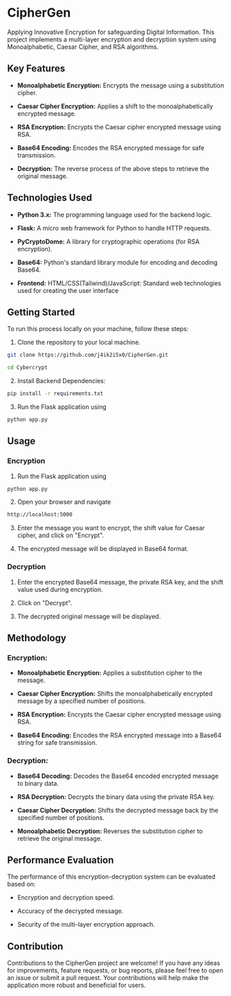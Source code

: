 <h1>CipherGen</h1>
Applying Innovative Encryption for safeguarding Digital Information. This project implements a multi-layer encryption and decryption system using Monoalphabetic, Caesar Cipher, and RSA algorithms. 

<h2>Key Features</h2>

- **Monoalphabetic Encryption:**  Encrypts the message using a substitution cipher.

- **Caesar Cipher Encryption:** Applies a shift to the monoalphabetically encrypted message.

- **RSA Encryption:** Encrypts the Caesar cipher encrypted message using RSA.

- **Base64 Encoding:** Encodes the RSA encrypted message for safe transmission.

- **Decryption:** The reverse process of the above steps to retrieve the original message.

<h2>Technologies Used</h2>

- **Python 3.x:** The programming language used for the backend logic.

- **Flask:** A micro web framework for Python to handle HTTP requests.

- **PyCryptoDome:** A library for cryptographic operations (for RSA encryption).

- **Base64:** Python's standard library module for encoding and decoding Base64.

- **Frontend:** HTML/CSS(Tailwind)/JavaScript: Standard web technologies used for creating the user interface

<h2>Getting Started</h2>

To run this process locally on your machine, follow these steps:

1. Clone the repository to your local machine.

```bash
git clone https://github.com/j4ik2i5x0/CipherGen.git
```
```bash
cd Cybercrypt
```

2. Install Backend Dependencies:

```bash
pip install -r requirements.txt
```

3. Run the Flask application using
   
```bash
python app.py
```

<h2>Usage</h2>
<h3>Encryption</h3>

1. Run the Flask application using
   
```bash
python app.py
```

2. Open your browser and navigate

```bash
http://localhost:5000
```
3. Enter the message you want to encrypt, the shift value for Caesar cipher, and click on "Encrypt".

4. The encrypted message will be displayed in Base64 format.

<h3>Decryption</h3> 

1. Enter the encrypted Base64 message, the private RSA key, and the shift value used during encryption.

2. Click on "Decrypt".

3. The decrypted original message will be displayed.

<h2>Methodology</h2>
<h3>Encryption:</h3>

- **Monoalphabetic Encryption:** Applies a substitution cipher to the message.
  
- **Caesar Cipher Encryption:** Shifts the monoalphabetically encrypted message by a specified number of positions.
  
- **RSA Encryption:** Encrypts the Caesar cipher encrypted message using RSA.
  
- **Base64 Encoding:** Encodes the RSA encrypted message into a Base64 string for safe transmission.
  
<h3>Decryption:</h3>

- **Base64 Decoding:** Decodes the Base64 encoded encrypted message to binary data.
  
- **RSA Decryption:** Decrypts the binary data using the private RSA key.
  
- **Caesar Cipher Decryption:** Shifts the decrypted message back by the specified number of positions.
  
- **Monoalphabetic Decryption:** Reverses the substitution cipher to retrieve the original message.

<h2>Performance Evaluation</h2>  

The performance of this encryption-decryption system can be evaluated based on:

- Encryption and decryption speed.
  
- Accuracy of the decrypted message.
  
- Security of the multi-layer encryption approach.

<h2>Contribution</h2>

Contributions to the CipherGen project are welcome! If you have any ideas for improvements, feature requests, or bug reports, please feel free to open an issue or submit a pull request. Your contributions will help make the application more robust and beneficial for users.
  




